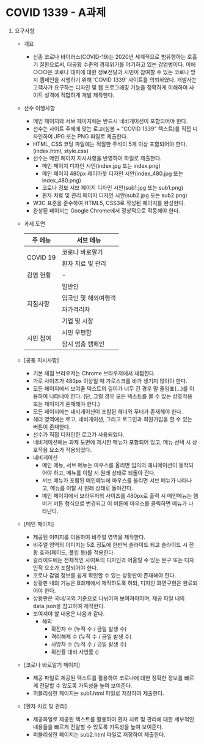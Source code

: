 # COVID 1339 - A과제

1. 요구사항
    * 개요    
        + 신종 코로나 바이러스(COVID-19)는 2020년 세계적으로 범유행하는 호흡기 질환으로써, 대공황 수준의    경제위기를 야기하고 있는 감염병이다. 이에 ○○○은 코로나 대처에 대한 정보전달과 시민이 참여할 수 있는 코로나 방지 캠페인을 시행하기 위해 'COVID 1339' 사이트를 의뢰하였다. 개발사는 고객사가 요구하는 디자인 및 웹 프로그래밍 기능을 정확하게 이해하여 사이트 성격에 적합하게 개발 제작한다.
    * 선수 이행사항
        + 메인 페이지와 서브 페이지에는 반드시 네비게이션이 포함되어야 한다.
        + 선수는 사이트 주제에 맞는 로고(심볼 + "COVID 1339" 텍스트)를 직접 디자인하여 JPG 또는 PNG 파일로 제출한다.
        + HTML, CSS 코딩 파일에는 적절한 주석이 5개 이상 포함되어야 한다. (index.html, style.css)
        + 선수는 메인 페이지 지시사항을 반영하여 파일로 제출한다.
            - 메인 페이지 디자인 시안(index.jpg 또는 index.png)
            - 메인 페이지 480px 레이아웃 디자인 시안(index_480.jpg 또는 index_480.png)
            - 코로나 정보 서브 페이지 디자인 시안(sub1.jpg 또는 sub1.png)
            - 환자 치료 및 관리 페이지 디자인 시안(sub2.jpg 또는 sub2.png)
        + W3C 표준을 준수하여 HTML5, CSS3로 작성된 페이지를 완성한다.
        + 완성된 페이지는 Google Chrome에서 정상적으로 작동해야 한다.

    * 과제 도면

        <table>
            <thead>
                <tr>
                    <th>주 메뉴</th>
                    <th>서브 메뉴</th>
                </tr>
            </thead>
            <tbody>
                <tr>
                    <td rowspan="2">COVID 19</td>
                    <td>코로나 바로알기</td>
                </tr>
                <tr>
                    <td>환자 치료 및 관리</td>
                </tr>
                <tr>
                    <td>감염 현황</td>
                    <td>-</td>
                </tr>
                <tr>
                    <td rowspan="4">지침사항</td>
                    <td>일반인</td>
                </tr>
                <tr>
                    <td>입국인 및 해외여행객</td>
                </tr>
                <tr>
                    <td>자가격리자</td>
                </tr>
                <tr>
                    <td>기업 및 시장</td>
                </tr>
                <tr>
                    <td rowspan="2">시민 참여</td>
                    <td>시민 우편함</td>
                </tr>
                <tr>
                    <td>잠시 멈춤 캠페인</td>
                </tr>
            </tbody>
        </table>


    * [공통 지시사항]
        + 기본 채점 브라우저는 Chrome 브라우저에서 채점한다.
        + 가로 사이즈가 480px 이상일 때 가로스크롤 바가 생기지 않아야 한다.
        + 모든 페이지에서 보여줄 텍스트의 길이가 너무 긴 경우 말 줄임표(…)를 이용하여 나타내야 한다. (단, 그럴 경우 모든 텍스트를 볼 수 있는 상호작용 또는 페이지가 존재해야 한다.)
        + 모든 페이지에는 네비게이션이 포함된 헤더와 푸터가 존재해야 한다.
        + 헤더 영역에는 로고, 네비게이션, 그리고 로그인과 회원가입을 할 수 있는 버튼이 존재한다.
        + 선수가 직접 디자인한 로고가 사용되었다.
        + 네비게이션에는 과제 도면에 제시한 메뉴가 포함되어 있고, 메뉴 선택 시 상호작용 요소가 적용되었다.
        + 네비게이션
            - 메인 메뉴, 서브 메뉴는 마우스를 올리면 임의의 애니메이션이 동작되어야 하고, 메뉴를 이탈 시 원래 상태로 되돌아 간다.
            - 서브 메뉴가 포함된 메인메뉴에 마우스를 올리면 서브 메뉴가 나타나고, 메뉴를 이탈 시 원래 상태로 돌아간다.
            - 메인 페이지에서 브라우저의 사이즈를 480px로 출력 시 메인메뉴는 햄버거 버튼 형식으로 변경되고 이 버튼에 마우스를 클릭하면 메뉴가 나타난다.
    
    * [메인 페이지]
        + 제공된 이미지를 이용하여 비주얼 영역을 제작한다.
        + 비주얼 영역의 이미지는 5초 정도에 한번씩 슬라이드 되고 슬라이드 시 전황 효과(페이드, 플립 등)를 적용한다.
        + 슬라이드에는 전체적인 사이트의 디자인과 어울릴 수 있는 문구 또는 디자인적 요소가 포함되어야 한다.
        + 코로나 감염 정보를 쉽게 확인할 수 있는 상황판이 존재해야 한다.
        + 상황판 내의 기능은 B과제에서 제작하도록 하되, 디자인 화면구현은 완료되어야 한다.
        + 상황판은 국내/국외 기준으로 나뉘어져 보여져야하며, 제공 파일 내의 data.json을 참고하여 제작한다.
        + 보여져야 할 내용은 다음과 같다.
            * 해외
                - 확진자 수 (누적 수 / 금일 발생 수)
                - 격리해제 수 (누적 수 / 금일 발생 수)
                - 사망자 수 (누적 수 / 금일 발생 수)
                - 확진률 대비 사망률 ()
            
    
    * [코로나 바로알기 페이지] 
        + 제공 파일로 제공된 텍스트를 활용하여 코로나에 대한 정확한 정보를 빠르게 전달할 수 있도록 가독성을 높여 보여준다.
        + 퍼블리싱한 페이지는 sub1.html 파일로 저장하여 제출한다.

    * [환자 치료 및 관리]
        + 제공파일로 제공된 텍스트를 활용하여 환자 치료 및 관리에 대한 세부적인 내용들을 빠르게 전달할 수 있도록 가독성을 높여 보여준다.
        + 퍼블리싱한 페이지는 sub2.html 파일로 저장하여 제출한다.

